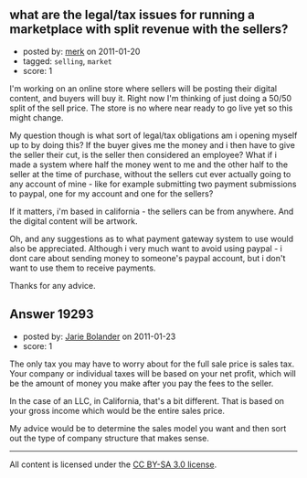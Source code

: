 ## what are the legal/tax issues for running a marketplace with split revenue with the sellers?

- posted by: [merk](https://stackexchange.com/users/-1/6499-merk) on 2011-01-20
- tagged: `selling`, `market`
- score: 1

I'm working on an online store where sellers will be posting their digital content, and buyers will buy it. Right now I'm thinking of just doing a 50/50 split of the sell price. The store is no where near ready to go live yet so this might change.

My question though is what sort of legal/tax obligations am i opening myself up to by doing this? If the buyer gives me the money and i then have to give the seller their cut, is the seller then considered an employee? What if i made a system where half the money went to me and the other half to the seller at the time of purchase, without the sellers cut ever actually going to any account of mine - like for example submitting two payment submissions to paypal, one for my account and one for the sellers?

If it matters, i'm based in california - the sellers can be from anywhere. And the digital content will be artwork.

Oh, and any suggestions as to what payment gateway system to use would also be appreciated. Although i very much want to avoid using paypal - i dont care about sending money to someone's paypal account, but i don't want to use them to receive payments.

Thanks for any advice.




## Answer 19293

- posted by: [Jarie Bolander](https://stackexchange.com/users/-1/585-jarie-bolander) on 2011-01-23
- score: 1

The only tax you may have to worry about for the full sale price is sales tax. Your company or individual taxes will be based on your net profit, which will be the amount of money you make after you pay the fees to the seller.

In the case of an LLC, in California, that's a bit different. That is based on your gross income which would be the entire sales price.

My advice would be to determine the sales model you want and then sort out the type of company structure that makes sense.



---

All content is licensed under the [CC BY-SA 3.0 license](https://creativecommons.org/licenses/by-sa/3.0/).
